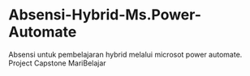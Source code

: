 # Absensi-Hybrid-Ms.Power-Automate
Absensi untuk pembelajaran hybrid melalui microsot power automate. Project Capstone MariBelajar

